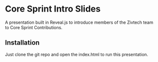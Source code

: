 # Core Sprint Intro Slides

A presentation built in Reveal.js to introduce members of the Zivtech team to Core Sprint Contributions.

## Installation

Just clone the git repo and open the index.html to run this presentation.
